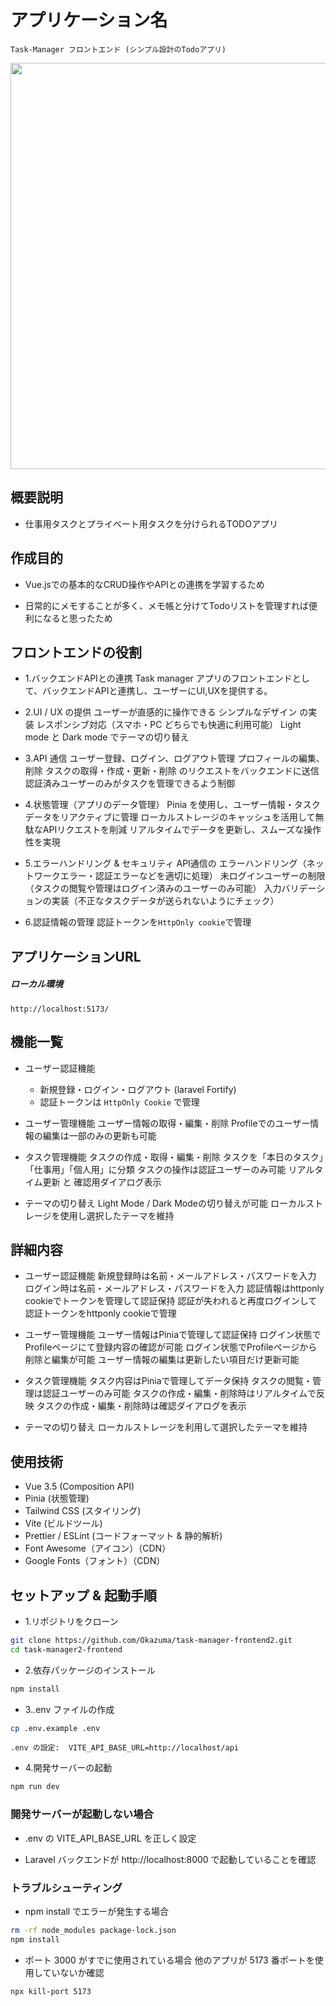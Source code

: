 # アプリケーション名
    Task-Manager フロントエンド (シンプル設計のTodoアプリ)
<img width="650" src="https://github.com/user-attachments/assets/5d76e794-35e1-46e4-875a-b1af501044ff">




## 概要説明
- 仕事用タスクとプライベート用タスクを分けられるTODOアプリ




## 作成目的
- Vue.jsでの基本的なCRUD操作やAPIとの連携を学習するため

- 日常的にメモすることが多く、メモ帳と分けてTodoリストを管理すれば便利になると思ったため




## フロントエンドの役割
- 1.バックエンドAPIとの連携
    Task manager アプリのフロントエンドとして、バックエンドAPIと連携し、ユーザーにUI,UXを提供する。

- 2.UI / UX の提供
    ユーザーが直感的に操作できる シンプルなデザイン の実装
    レスポンシブ対応（スマホ・PC どちらでも快適に利用可能）
    Light mode と Dark mode でテーマの切り替え

- 3.API 通信
    ユーザー登録、ログイン、ログアウト管理
    プロフィールの編集、削除
    タスクの取得・作成・更新・削除 のリクエストをバックエンドに送信
    認証済みユーザーのみがタスクを管理できるよう制御

- 4.状態管理（アプリのデータ管理）
    Pinia を使用し、ユーザー情報・タスクデータをリアクティブに管理
    ローカルストレージのキャッシュを活用して無駄なAPIリクエストを削減
    リアルタイムでデータを更新し、スムーズな操作性を実現

- 5.エラーハンドリング & セキュリティ
    API通信の エラーハンドリング（ネットワークエラー・認証エラーなどを適切に処理）
    未ログインユーザーの制限（タスクの閲覧や管理はログイン済みのユーザーのみ可能）
    入力バリデーションの実装（不正なタスクデータが送られないようにチェック）

- 6.認証情報の管理
    認証トークンを`HttpOnly cookie`で管理




## アプリケーションURL
##### ローカル環境
`http://localhost:5173/`




## 機能一覧
- ユーザー認証機能
    - 新規登録・ログイン・ログアウト (laravel Fortify)
    - 認証トークンは `HttpOnly Cookie` で管理

- ユーザー管理機能
    ユーザー情報の取得・編集・削除
    Profileでのユーザー情報の編集は一部のみの更新も可能

- タスク管理機能
    タスクの作成・取得・編集・削除
    タスクを「本日のタスク」「仕事用」「個人用」に分類
    タスクの操作は認証ユーザーのみ可能
    リアルタイム更新 と 確認用ダイアログ表示

- テーマの切り替え
    Light Mode / Dark Modeの切り替えが可能
    ローカルストレージを使用し選択したテーマを維持




## 詳細内容
- ユーザー認証機能
    新規登録時は名前・メールアドレス・パスワードを入力
    ログイン時は名前・メールアドレス・パスワードを入力
    認証情報はhttponly cookieでトークンを管理して認証保持
    認証が失われると再度ログインして認証トークンをhttponly cookieで管理

- ユーザー管理機能
    ユーザー情報はPiniaで管理して認証保持
    ログイン状態でProfileページにて登録内容の確認が可能
    ログイン状態でProfileページから削除と編集が可能
    ユーザー情報の編集は更新したい項目だけ更新可能

- タスク管理機能
    タスク内容はPiniaで管理してデータ保持
    タスクの閲覧・管理は認証ユーザーのみ可能
    タスクの作成・編集・削除時はリアルタイムで反映
    タスクの作成・編集・削除時は確認ダイアログを表示

- テーマの切り替え
    ローカルストレージを利用して選択したテーマを維持




## 使用技術
- Vue 3.5 (Composition API)
- Pinia (状態管理)
- Tailwind CSS (スタイリング)
- Vite (ビルドツール)
- Prettier / ESLint (コードフォーマット & 静的解析)
- Font Awesome（アイコン）（CDN）
- Google Fonts（フォント）（CDN）




## セットアップ & 起動手順

- 1.リポジトリをクローン
```sh
git clone https://github.com/Okazuma/task-manager-frontend2.git
cd task-manager2-frontend
```

- 2.依存パッケージのインストール
```sh
npm install
```

- 3..env ファイルの作成
```sh
cp .env.example .env
```
    .env の設定:  VITE_API_BASE_URL=http://localhost/api


- 4.開発サーバーの起動
```sh
npm run dev
```

### 開発サーバーが起動しない場合
- .env の VITE_API_BASE_URL を正しく設定

- Laravel バックエンドが http://localhost:8000 で起動していることを確認




### トラブルシューティング
- npm install でエラーが発生する場合
```sh
rm -rf node_modules package-lock.json
npm install
```

- ポート 3000 がすでに使用されている場合
    他のアプリが 5173 番ポートを使用していないか確認
```sh
npx kill-port 5173
```